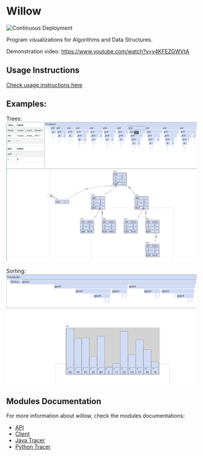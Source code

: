 # Willow

![Continuous Deployment](https://github.com/pedro00dk/willow/workflows/Continuous%20Deployment/badge.svg)

Program visualizations for Algorithms and Data Structures.

Demonstration video: https://www.youtube.com/watch?v=y4KFEZGWVtA

## Usage Instructions

[Check usage instructions here](./wiki/HOW_TO_USE.md)

## Examples:

Trees:
![](./wiki/images/tree.gif)

Sorting:
![](./wiki/images/sort.gif)

## Modules Documentation

For more information about willow, check the modules documentations:

-   [API](./api/README.md)
-   [Client](./client/README.md)
-   [Java Tracer](./tracers/java/README.md)
-   [Python Tracer](./tracers/python/README.md)
